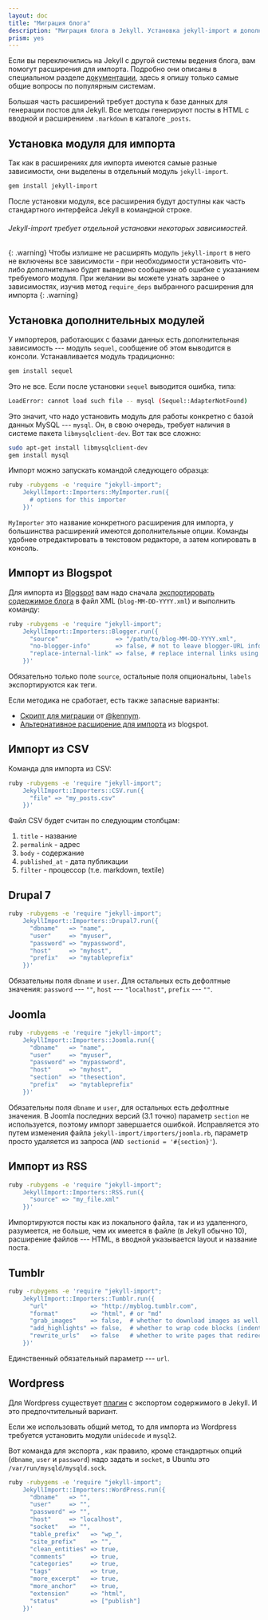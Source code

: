 ```yaml
---
layout: doc
title: "Миграция блога"
description: "Миграция блога в Jekyll. Установка jekyll-import и дополнительных модулей. Drupal, Wordpress, Joomla, Blogspot и Tumblr."
prism: yes
---
```

Если вы переключились на Jekyll с другой системы ведения блога, вам помогут расширения для импорта. Подробно они описаны в специальном разделе [документации](http://import.jekyllrb.com/docs/home/), здесь я опишу только самые общие вопросы по популярным системам.

Большая часть расширений требует доступа к базе данных для генерации постов для Jekyll. Все методы генерируют посты в HTML с вводной и  расширением `.markdown` в каталоге `_posts`.

## Установка модуля для импорта

Так как в расширениях для импорта имеются  самые разные зависимости, они выделены в отдельный модуль `jekyll-import`.

```bash
gem install jekyll-import
```

После установки модуля, все расширения будут доступны как часть стандартного интерфейса Jekyll в командной строке.

###### Jekyll-import требует отдельной установки некоторых зависимостей.
{: .warning}
Чтобы излишне не расширять модуль `jekyll-import`  в него не включены все зависимости - при необходимости установить что-либо дополнительно будет выведено сообщение об ошибке с указанием требуемого модуля. При желании вы можете узнать заранее о зависимостях, изучив метод `require_deps` выбранного расширения для импорта
{: .warning}

## Установка дополнительных модулей

У импортеров, работающих с базами данных есть дополнительная зависимость --- модуль `sequel`, сообщение об этом выводится в консоли. Устанавливается модуль традиционно:

```bash
gem install sequel
```

Это не все. Если после установки `sequel` выводится ошибка, типа:

```bash
LoadError: cannot load such file -- mysql (Sequel::AdapterNotFound)

```

Это значит, что надо установить модуль для работы конкретно с базой данных MySQL --- `mysql`.  Он, в свою очередь, требует наличия в системе пакета `libmysqlclient-dev`. Вот так все сложно:

```bash
sudo apt-get install libmysqlclient-dev
gem install mysql
```

Импорт можно  запускать командой следующего образца:

```bash
ruby -rubygems -e 'require "jekyll-import";
    JekyllImport::Importers::MyImporter.run({
      # options for this importer
    })'
```

`MyImporter` это название конкретного расширения для импорта, у большинства расширений имеются дополнительные опции.  Команды удобнее отредактировать в текстовом редакторе, а затем копировать в консоль.

## Импорт из Blogspot

Для импорта из [Blogspot](https://www.blogger.com/) вам надо сначала [экспортировать содержимое блога](https://support.google.com/blogger/answer/97416) в файл XML (`blog-MM-DD-YYYY.xml`) и выполнить команду: 

```bash
ruby -rubygems -e 'require "jekyll-import";
    JekyllImport::Importers::Blogger.run({
      "source"                => "/path/to/blog-MM-DD-YYYY.xml",
      "no-blogger-info"       => false, # not to leave blogger-URL info (id and old URL) in the front matter
      "replace-internal-link" => false, # replace internal links using the post_url liquid tag.
    })'
```

Обязательно только поле `source`, остальные поля опциональны, `labels` экспортируются как теги.

Если методика не сработает, есть также запасные варианты:

* [Скрипт для миграции](https://gist.github.com/kennym/1115810) от [@kennym](https://github.com/kennym).
* [Альтернативное расширение для импорта](https://gist.github.com/juniorz/1564581) из blogspot.


## Импорт из CSV

Команда для импорта из CSV:

```bash
ruby -rubygems -e 'require "jekyll-import";
    JekyllImport::Importers::CSV.run({
      "file" => "my_posts.csv"
    })'
```

Файл CSV будет считан по следующим столбцам:

1. `title` - название
2. `permalink` - адрес
3. `body` - содержание
4. `published_at` - дата публикации
5. `filter`  - процессор (т.е. markdown, textile)

## Drupal 7

```bash
ruby -rubygems -e 'require "jekyll-import";
    JekyllImport::Importers::Drupal7.run({
      "dbname"   => "name",
      "user"     => "myuser",
      "password" => "mypassword",
      "host"     => "myhost",
      "prefix"   => "mytableprefix"
    })'
```

Обязательны поля `dbname` и `user`. Для остальных есть дефолтные значения: `password` ---  `""`, `host` --- `"localhost"`, `prefix` --- `""`.

## Joomla

```bash
ruby -rubygems -e 'require "jekyll-import";
    JekyllImport::Importers::Joomla.run({
      "dbname"   => "name",
      "user"     => "myuser",
      "password" => "mypassword",
      "host"     => "myhost",
      "section"  => "thesection",
      "prefix"   => "mytableprefix"
    })'
```

Обязательны поля `dbname` и `user`, для остальных есть дефолтные значения. В Joomla последних версий (3.1 точно) параметр `section` не используется, поэтому импорт завершается ошибкой. Исправляется это путем изменения файла `jekyll-import/importers/joomla.rb`, параметр просто удаляется из запроса (`AND sectionid = '#{section}'`).

## Импорт из RSS


```bash
ruby -rubygems -e 'require "jekyll-import";
    JekyllImport::Importers::RSS.run({
      "source" => "my_file.xml"
    })'
```

Импортируются посты как из локального файла, так и из удаленного, разумеется, не больше, чем их имеется в файле (в Jekyll обычно 10), расширение файлов --- HTML,  в вводной указывается layout и название поста.


## Tumblr

```bash
ruby -rubygems -e 'require "jekyll-import";
    JekyllImport::Importers::Tumblr.run({
      "url"            => "http://myblog.tumblr.com",
      "format"         => "html", # or "md"
      "grab_images"    => false,  # whether to download images as well.
      "add_highlights" => false,  # whether to wrap code blocks (indented 4 spaces) in a Liquid "highlight" tag
      "rewrite_urls"   => false   # whether to write pages that redirect from the old Tumblr paths to the new Jekyll paths
    })'
```

Единственный обязательный параметр --- `url`.

## Wordpress

Для Wordpress существует [плагин](https://wordpress.org/plugins/jekyll-exporter/) с экспортом содержимого в Jekyll. И это предпочтительный вариант.

Если же использовать общий метод, то для импорта из Wordpress требуется установить модули `unidecode` и `mysql2`.

Вот команда для экспорта , как правило, кроме стандартных опций (`dbname`, `user` и `password`) надо задать и `socket`, в Ubuntu это `/var/run/mysqld/mysqld.sock`.

```bash
ruby -rubygems -e 'require "jekyll-import";
    JekyllImport::Importers::WordPress.run({
      "dbname"   => "",
      "user"     => "",
      "password" => "",
      "host"     => "localhost",
      "socket"   => "",
      "table_prefix"   => "wp_",
      "site_prefix"    => "",
      "clean_entities" => true,
      "comments"       => true,
      "categories"     => true,
      "tags"           => true,
      "more_excerpt"   => true,
      "more_anchor"    => true,
      "extension"      => "html",
      "status"         => ["publish"]
    })'
```